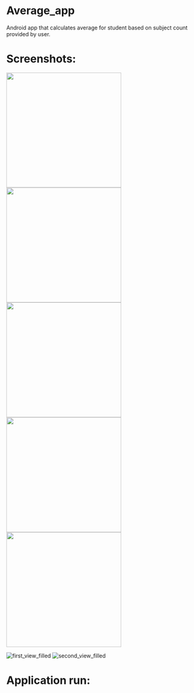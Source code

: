 # Average_app
Android app that calculates average for student based on subject count provided by user.


# Screenshots:

<img src="https://github.com/RobertNeat/Average_app/blob/main/pictures_res/app_tray.png" width="300"/>
<img src="https://github.com/RobertNeat/Average_app/blob/main/pictures_res/launcher_screen.png" width="300"/>
<img src="https://github.com/RobertNeat/Average_app/blob/main/pictures_res/first_view_empty.png" width="300"/>
<img src="https://github.com/RobertNeat/Average_app/blob/main/pictures_res/first_view_filled.png" width="300"/>
<img src="https://github.com/RobertNeat/Average_app/blob/main/pictures_res/second_view_filled.png" width="300"/>



![first_view_filled](/pictures_res/first_view_filled.png)
![second_view_filled](/pictures_res/second_view_filled.png)



# Application run:

